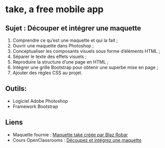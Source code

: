 # take, a free mobile app

## Sujet : Découper et intégrer une maquette
1. Comprendre ce qu’est une maquette et qui la fait ;
2. Ouvrir une maquette dans Photoshop ;
3. Conceptualiser les composants visuels sous forme d’éléments HTML ;
4. Séparer le texte des effets visuels ;
5. Reproduire la structure d’une page en HTML ;
6. Intégrer une grille Bootstrap pour obtenir une superbe mise en page ;
7. Ajouter des règles CSS au projet.
## Outils: 
* Logiciel Adobe Photoshop
* Framework Bootstrap
## Liens
* Maquette fournie : [Maquette take créée par Blaz Robar](https://blazrobar.com/free-psd-website-templates/take-a-free-mobile-app-landing-page-psd-template/)  
* Cours OpenClassrooms : [Découpez et intégrez une maquette](https://openclassrooms.com/fr/courses/3504431-decoupez-et-integrez-une-maquette)
